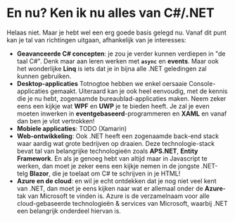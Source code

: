 # En nu? Ken ik nu alles van C#/.NET

Helaas niet. Maar je hebt wel een erg goede basis gelegd nu. Vanaf dit punt kan je tal van richtingen uitgaan, afhankelijk van je interesses:
* **Geavanceerde C# concepten**: je zou je verder kunnen verdiepen in "de taal C#". Denk maar aan leren werken met **``async``** en **events**. Maar ook het wonderlijke **Linq** is iets dat je in bijna alle .NET geledingen zal kunnen gebruiken.
* **Desktop-applicaties** Totnogtoe hebben we enkel oersaaie Console-applicaties gemaakt. Uiteraard kan je ook heel eenvoudig, met de kennis die je nu hebt, zogenaamde bureaublad-applicaties maken.  Neem zeker eens een kijkje wat **WPF** en **UWP** je te bieden heeft. Je zal je even moeten inwerken in **eventgebaseerd**-programmeren en  **XAML** en vanaf dan ben je vlot vertrokken!
* **Mobiele applicaties**: TODO (Xamarin)
* **Web-ontwikkeling**: Ook .NET heeft een zogenaamde back-end stack waar aardig wat grote bedrijven op draaien. Deze technologie-stack bevat tal van belangrijke technologieën zoals **APS.NET**, **Entity Framework**. En als je genoeg hebt van altijd maar in Javascript te werken, dan moet je zeker eens een kijkje nemen in de jongste .NET-telg **Blazor**, die je toelaat om C# te schrijven in je HTML!
* **Azure en de cloud**: en wil je echt ontdekken dat je nog niet veel kent van .NET, dan moet je eens kijken naar wat er allemaal onder de **Azure**-tak van Microsoft te vinden is. Azure is de verzamelnaam voor alle cloud-gebaseerde technologieën & services van Microsoft, waarbij .NET een belangrijk onderdeel hiervan is. 
